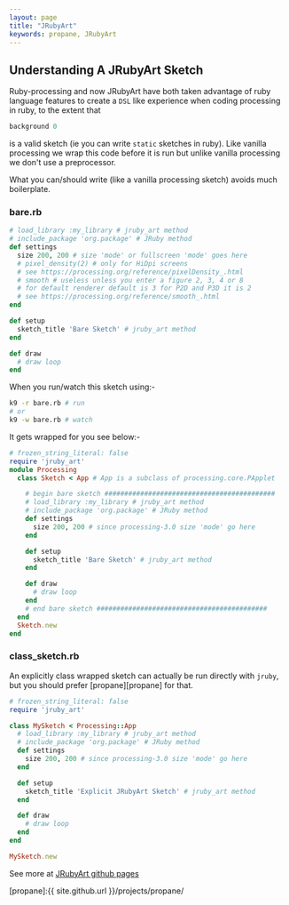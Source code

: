 ```yaml
---
layout: page
title: "JRubyArt"
keywords: propane, JRubyArt
---
```


## Understanding A JRubyArt Sketch ##

Ruby-processing and now JRubyArt have both taken advantage of ruby language features to create a `DSL` like experience when coding processing in ruby, to the extent that

```ruby
background 0
```
is a valid sketch (ie you can write `static` sketches in ruby). Like vanilla processing we wrap this code before it is run but unlike vanilla processing we don't use a preprocessor.

What you can/should write (like a vanilla processing sketch) avoids much boilerplate.

### bare.rb ###

```ruby
# load_library :my_library # jruby_art method
# include_package 'org.package' # JRuby method
def settings
  size 200, 200 # size 'mode' or fullscreen 'mode' goes here
  # pixel_density(2) # only for HiDpi screens
  # see https://processing.org/reference/pixelDensity_.html
  # smooth # useless unless you enter a figure 2, 3, 4 or 8
  # for default renderer default is 3 for P2D and P3D it is 2
  # see https://processing.org/reference/smooth_.html
end

def setup
  sketch_title 'Bare Sketch' # jruby_art method
end

def draw
  # draw loop
end
```

When you run/watch this sketch using:-

```bash
k9 -r bare.rb # run
# or
k9 -w bare.rb # watch
```

It gets wrapped for you see below:-

```ruby
# frozen_string_literal: false
require 'jruby_art'
module Processing
  class Sketch < App # App is a subclass of processing.core.PApplet

    # begin bare sketch ###########################################
    # load_library :my_library # jruby_art method
    # include_package 'org.package' # JRuby method
    def settings
      size 200, 200 # since processing-3.0 size 'mode' go here
    end

    def setup
      sketch_title 'Bare Sketch' # jruby_art method
    end

    def draw
      # draw loop
    end    
    # end bare sketch ###########################################
  end
  Sketch.new
end
```

### class_sketch.rb
An explicitly class wrapped sketch can actually be run directly with `jruby`, but you should prefer [propane][propane] for that.

```ruby
# frozen_string_literal: false
require 'jruby_art'

class MySketch < Processing::App
  # load_library :my_library # jruby_art method
  # include_package 'org.package' # JRuby method
  def settings
    size 200, 200 # since processing-3.0 size 'mode' go here
  end

  def setup
    sketch_title 'Explicit JRubyArt Sketch' # jruby_art method
  end

  def draw
    # draw loop
  end
end

MySketch.new
```

See more at [JRubyArt github pages][github_pages]

[github_pages]:https://ruby-processing.github.io/JRubyArt/
[propane]:{{ site.github.url }}/projects/propane/
